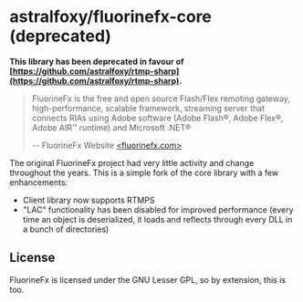 astralfoxy/fluorinefx-core (deprecated)
============================

**This library has been deprecated in favour of [https://github.com/astralfoxy/rtmp-sharp](https://github.com/astralfoxy/rtmp-sharp).**

> FluorineFx is the free and open source Flash/Flex remoting gateway, high-performance, scalable framework, streaming server that connects RIAs using Adobe software (Adobe Flash®, Adobe Flex®, Adobe AIR™ runtime) and Microsoft .NET®
>
> -- FluorineFx Website [&lt;fluorinefx.com&gt;](http://www.fluorinefx.com/)

The original FluorineFx project had very little activity and change throughout the years. This is a simple fork of the core library with a few enhancements:

- Client library now supports RTMPS
- "LAC" functionality has been disabled for improved performance (every time an object is deserialized, it loads and reflects through every DLL in a bunch of directories)

## License
FluorineFx is licensed under the GNU Lesser GPL, so by extension, this is too.
